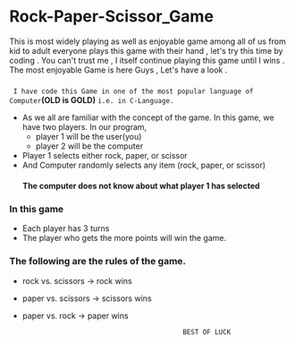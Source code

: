 # Rock-Paper-Scissor_Game
This is most widely playing as well as enjoyable game among all of us from kid to adult everyone plays this game with their hand , let's try this time by coding . You can't trust me , I  itself continue playing this game until I wins . The most enjoyable Game is here Guys , Let's have a look . 
#####
` I have code this Game in one of the most popular language of Computer`**(OLD is GOLD)** `i.e. in C-Language.`
* As we all are familiar with the concept of the game. In this game, we have two players.
In our program,
    * player 1 will be the user(you)
    * player 2 will be the computer
 * Player 1 selects either rock, paper, or scissor
 * And Computer randomly selects any item (rock, paper, or scissor)
    #### **The computer does not know about what player 1 has selected**
### In this game
   * Each player has 3 turns
   * The player who gets the more points will win the game.
   
### The following are the rules of the game.

* rock vs. scissors -> rock wins

* paper vs. scissors -> scissors wins

* paper vs. rock -> paper wins

                                              BEST OF LUCK  
